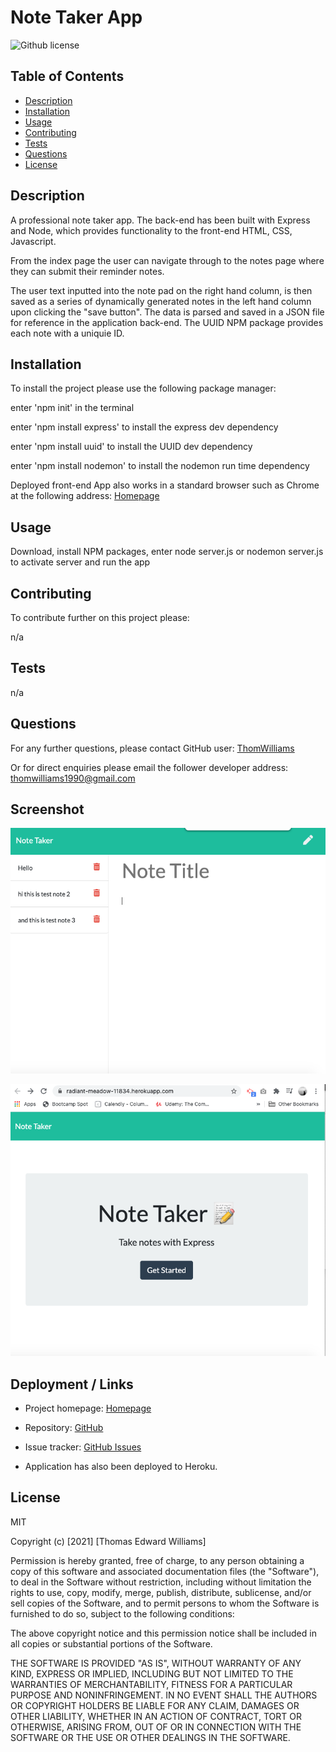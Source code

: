 # Note Taker App

![Github license](https://img.shields.io/badge/license-MIT-blue.svg)

## Table of Contents
  
* [Description](#description)
* [Installation](#installation)
* [Usage](#usage)
* [Contributing](#contributing)
* [Tests](#tests)
* [Questions](#questions)
* [License](#license)
  
## Description 
  
A professional note taker app. The back-end has been built with Express and Node, which provides functionality to the front-end HTML, CSS, Javascript. 

From the index page the user can navigate through to the notes page where they can submit their reminder notes. 

The user text inputted into the note pad on the right hand column, is then saved as a series of dynamically generated notes in the left hand column upon clicking the "save button". The data is parsed and saved in a JSON file for reference in the application back-end. The UUID NPM package provides each note with a uniquie ID. 


## Installation
  
To install the project please use the following package manager: 
  
enter 'npm init' in the terminal 

enter 'npm install express' to install the express dev dependency

enter 'npm install uuid' to install the UUID dev dependency

enter 'npm install nodemon' to install the nodemon run time dependency

Deployed front-end App also works in a standard browser such as Chrome at the following address: [Homepage](https://thomwilliams.github.io/note-taker-tew/)
  
## Usage
  
Download, install NPM packages, enter node server.js or nodemon server.js to activate server and run the app

  
## Contributing
  
To contribute further on this project please:
  
n/a 
  
## Tests
  
n/a 
  
## Questions
  
For any further questions, please contact GitHub user: 
[ThomWilliams](https://www.github.com/ThomWilliams/) 

Or for direct enquiries please email the follower developer address: 
thomwilliams1990@gmail.com 
  

## Screenshot

![Screenshot of the Desktop version](./Assets/note-taker-tew_Screenshot.png)

![App deployed on Heroku site](./Assets/app_deployed_on_heroku.png)

## Deployment / Links

- Project homepage: [Homepage](https://thomwilliams.github.io/note-taker-tew/)
- Repository: [GitHub](https://github.com/ThomWilliams/note-taker-tew)
- Issue tracker: [GitHub Issues](https://github.com/ThomWilliams/note-taker-tew/issues)

- Application has also been deployed to Heroku. 

## License
  
MIT 

Copyright (c) [2021] [Thomas Edward Williams]

Permission is hereby granted, free of charge, to any person obtaining a copy
of this software and associated documentation files (the "Software"), to deal
in the Software without restriction, including without limitation the rights
to use, copy, modify, merge, publish, distribute, sublicense, and/or sell
copies of the Software, and to permit persons to whom the Software is
furnished to do so, subject to the following conditions:

The above copyright notice and this permission notice shall be included in all
copies or substantial portions of the Software.

THE SOFTWARE IS PROVIDED "AS IS", WITHOUT WARRANTY OF ANY KIND, EXPRESS OR
IMPLIED, INCLUDING BUT NOT LIMITED TO THE WARRANTIES OF MERCHANTABILITY,
FITNESS FOR A PARTICULAR PURPOSE AND NONINFRINGEMENT. IN NO EVENT SHALL THE
AUTHORS OR COPYRIGHT HOLDERS BE LIABLE FOR ANY CLAIM, DAMAGES OR OTHER
LIABILITY, WHETHER IN AN ACTION OF CONTRACT, TORT OR OTHERWISE, ARISING FROM,
OUT OF OR IN CONNECTION WITH THE SOFTWARE OR THE USE OR OTHER DEALINGS IN THE
SOFTWARE.


